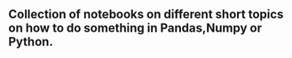 
## Collection of notebooks on different short topics on how to do something in Pandas,Numpy or Python.

